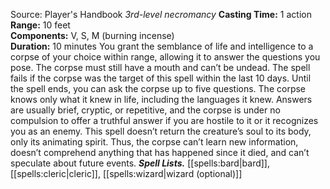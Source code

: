 Source: Player's Handbook
*3rd-level necromancy*
**Casting Time:** 1 action  
**Range:** 10 feet  
**Components:** V, S, M (burning incense)  
**Duration:** 10 minutes
You grant the semblance of life and intelligence to a corpse of your choice within range, allowing it to answer the questions you pose. The corpse must still have a mouth and can’t be undead. The spell fails if the corpse was the target of this spell within the last 10 days.
Until the spell ends, you can ask the corpse up to five questions. The corpse knows only what it knew in life, including the languages it knew. Answers are usually brief, cryptic, or repetitive, and the corpse is under no compulsion to offer a truthful answer if you are hostile to it or it recognizes you as an enemy. This spell doesn’t return the creature’s soul to its body, only its animating spirit. Thus, the corpse can’t learn new information, doesn’t comprehend anything that has happened since it died, and can’t speculate about future events.
***Spell Lists.*** [[spells:bard|bard]], [[spells:cleric|cleric]], [[spells:wizard|wizard (optional)]]